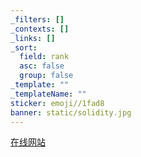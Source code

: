 ```yaml
---
_filters: []
_contexts: []
_links: []
_sort:
  field: rank
  asc: false
  group: false
_template: ""
_templateName: ""
sticker: emoji//1fad8
banner: static/solidity.jpg
---
```

[在线网站](https://professional-solidity.readthedocs.io/zh-cn)

